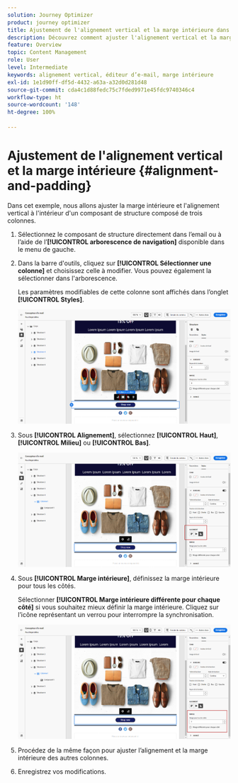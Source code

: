 ```yaml
---
solution: Journey Optimizer
product: journey optimizer
title: Ajustement de l'alignement vertical et la marge intérieure dans Journey Optimizer
description: Découvrez comment ajuster l'alignement vertical et la marge intérieure
feature: Overview
topic: Content Management
role: User
level: Intermediate
keywords: alignement vertical, éditeur d’e-mail, marge intérieure
exl-id: 1e1d90ff-df5d-4432-a63a-a32d0d281d48
source-git-commit: cda4c1d88fedc75c7fded9971e45fdc9740346c4
workflow-type: ht
source-wordcount: '148'
ht-degree: 100%

---
```


# Ajustement de l&#39;alignement vertical et la marge intérieure {#alignment-and-padding}

Dans cet exemple, nous allons ajuster la marge intérieure et l&#39;alignement vertical à l&#39;intérieur d&#39;un composant de structure composé de trois colonnes.

1. Sélectionnez le composant de structure directement dans l’email ou à l’aide de l’**[!UICONTROL arborescence de navigation]** disponible dans le menu de gauche.

1. Dans la barre d&#39;outils, cliquez sur **[!UICONTROL Sélectionner une colonne]** et choisissez celle à modifier. Vous pouvez également la sélectionner dans l&#39;arborescence.

   Les paramètres modifiables de cette colonne sont affichés dans l’onglet **[!UICONTROL Styles]**.

   ![](assets/alignment_2.png)

1. Sous **[!UICONTROL Alignement]**, sélectionnez **[!UICONTROL Haut]**, **[!UICONTROL Milieu]** ou **[!UICONTROL Bas]**.

   ![](assets/alignment_3.png)

1. Sous **[!UICONTROL Marge intérieure]**, définissez la marge intérieure pour tous les côtés.

   Sélectionner **[!UICONTROL Marge intérieure différente pour chaque côté]** si vous souhaitez mieux définir la marge intérieure. Cliquez sur l’icône représentant un verrou pour interrompre la synchronisation.

   ![](assets/alignment_4.png)

1. Procédez de la même façon pour ajuster l’alignement et la marge intérieure des autres colonnes.

1. Enregistrez vos modifications.
